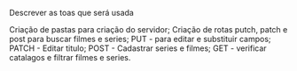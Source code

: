 Descrever as toas que será usada

Criação de pastas para criação do servidor;
Criação de rotas putch, patch e post para buscar filmes e series;
PUT - para editar e substituir campos;
PATCH - Editar titulo;
POST - Cadastrar series e filmes;
GET - verificar catalagos e filtrar filmes e series. 
